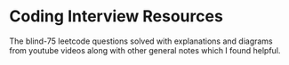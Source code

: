 # Coding Interview Resources
The blind-75 leetcode questions solved with explanations and diagrams from youtube videos along with other general notes which I found helpful.
